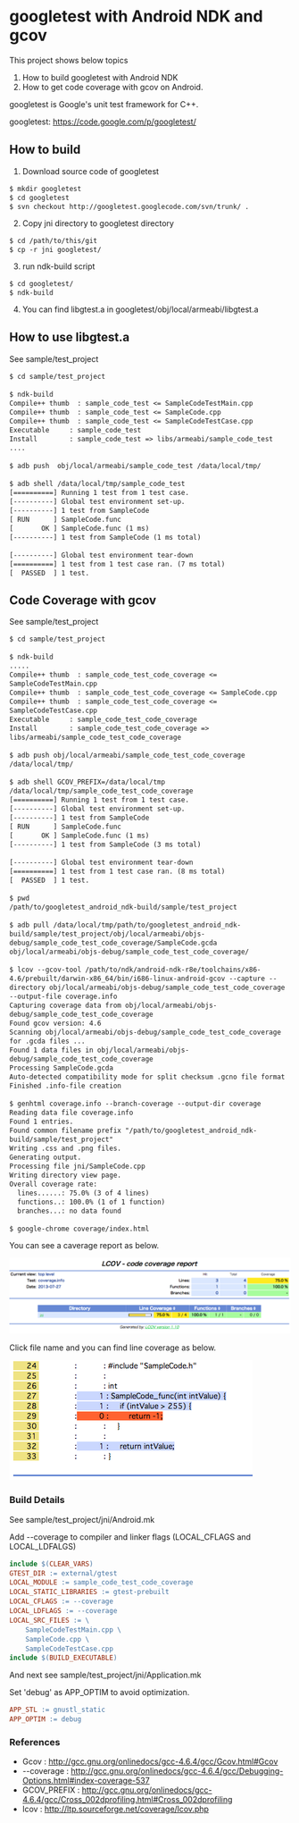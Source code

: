 googletest with Android NDK and gcov
============================

This project shows below topics

1. How to build googletest with Android NDK
2. How to get code coverage with gcov on Android.

googletest is Google's unit test framework for C++.

googletest: https://code.google.com/p/googletest/

How to build
------------

1. Download source code of googletest

  ```
  $ mkdir googletest
  $ cd googletest
  $ svn checkout http://googletest.googlecode.com/svn/trunk/ .
  ```

2. Copy jni directory to googletest directory
  ```
  $ cd /path/to/this/git
  $ cp -r jni googletest/
  ```
3. run ndk-build script
  ```
  $ cd googletest/
  $ ndk-build
  ```
4. You can find libgtest.a in googletest/obj/local/armeabi/libgtest.a

How to use libgtest.a
---------------------

See sample/test_project

```
$ cd sample/test_project

$ ndk-build
Compile++ thumb  : sample_code_test <= SampleCodeTestMain.cpp
Compile++ thumb  : sample_code_test <= SampleCode.cpp
Compile++ thumb  : sample_code_test <= SampleCodeTestCase.cpp
Executable     : sample_code_test
Install        : sample_code_test => libs/armeabi/sample_code_test
....

$ adb push  obj/local/armeabi/sample_code_test /data/local/tmp/

$ adb shell /data/local/tmp/sample_code_test
[==========] Running 1 test from 1 test case.
[----------] Global test environment set-up.
[----------] 1 test from SampleCode
[ RUN      ] SampleCode.func
[       OK ] SampleCode.func (1 ms)
[----------] 1 test from SampleCode (1 ms total)

[----------] Global test environment tear-down
[==========] 1 test from 1 test case ran. (7 ms total)
[  PASSED  ] 1 test.
```

Code Coverage with gcov
-----------------------

See sample/test_project

```
$ cd sample/test_project

$ ndk-build
.....
Compile++ thumb  : sample_code_test_code_coverage <= SampleCodeTestMain.cpp
Compile++ thumb  : sample_code_test_code_coverage <= SampleCode.cpp
Compile++ thumb  : sample_code_test_code_coverage <= SampleCodeTestCase.cpp
Executable     : sample_code_test_code_coverage
Install        : sample_code_test_code_coverage => libs/armeabi/sample_code_test_code_coverage

$ adb push obj/local/armeabi/sample_code_test_code_coverage /data/local/tmp/

$ adb shell GCOV_PREFIX=/data/local/tmp /data/local/tmp/sample_code_test_code_coverage
[==========] Running 1 test from 1 test case.
[----------] Global test environment set-up.
[----------] 1 test from SampleCode
[ RUN      ] SampleCode.func
[       OK ] SampleCode.func (1 ms)
[----------] 1 test from SampleCode (3 ms total)

[----------] Global test environment tear-down
[==========] 1 test from 1 test case ran. (8 ms total)
[  PASSED  ] 1 test.

$ pwd
/path/to/googletest_android_ndk-build/sample/test_project

$ adb pull /data/local/tmp/path/to/googletest_android_ndk-build/sample/test_project/obj/local/armeabi/objs-debug/sample_code_test_code_coverage/SampleCode.gcda obj/local/armeabi/objs-debug/sample_code_test_code_coverage/

$ lcov --gcov-tool /path/to/ndk/android-ndk-r8e/toolchains/x86-4.6/prebuilt/darwin-x86_64/bin/i686-linux-android-gcov --capture --directory obj/local/armeabi/objs-debug/sample_code_test_code_coverage --output-file coverage.info
Capturing coverage data from obj/local/armeabi/objs-debug/sample_code_test_code_coverage
Found gcov version: 4.6
Scanning obj/local/armeabi/objs-debug/sample_code_test_code_coverage for .gcda files ...
Found 1 data files in obj/local/armeabi/objs-debug/sample_code_test_code_coverage
Processing SampleCode.gcda
Auto-detected compatibility mode for split checksum .gcno file format
Finished .info-file creation

$ genhtml coverage.info --branch-coverage --output-dir coverage
Reading data file coverage.info
Found 1 entries.
Found common filename prefix "/path/to/googletest_android_ndk-build/sample/test_project"
Writing .css and .png files.
Generating output.
Processing file jni/SampleCode.cpp
Writing directory view page.
Overall coverage rate:
  lines......: 75.0% (3 of 4 lines)
  functions..: 100.0% (1 of 1 function)
  branches...: no data found

$ google-chrome coverage/index.html
```
You can see a caverage report as below.

![Summary](readme_img/coverage_summary.png)

Click file name and you can find line coverage as below.

![file](readme_img/coverage_file.png)

### Build Details

See sample/test_project/jni/Android.mk

Add --coverage to compiler and linker flags (LOCAL_CFLAGS and LOCAL_LDFALGS)

```Makefile
include $(CLEAR_VARS)
GTEST_DIR := external/gtest
LOCAL_MODULE := sample_code_test_code_coverage
LOCAL_STATIC_LIBRARIES := gtest-prebuilt
LOCAL_CFLAGS := --coverage
LOCAL_LDFLAGS := --coverage
LOCAL_SRC_FILES := \
    SampleCodeTestMain.cpp \
    SampleCode.cpp \
    SampleCodeTestCase.cpp
include $(BUILD_EXECUTABLE)
```

And next see sample/test_project/jni/Application.mk

Set 'debug' as APP_OPTIM to avoid optimization.

```Makefile
APP_STL := gnustl_static
APP_OPTIM := debug
```

### References
* Gcov : http://gcc.gnu.org/onlinedocs/gcc-4.6.4/gcc/Gcov.html#Gcov
* --coverage : http://gcc.gnu.org/onlinedocs/gcc-4.6.4/gcc/Debugging-Options.html#index-coverage-537
* GCOV_PREFIX : http://gcc.gnu.org/onlinedocs/gcc-4.6.4/gcc/Cross_002dprofiling.html#Cross_002dprofiling
* lcov : http://ltp.sourceforge.net/coverage/lcov.php
